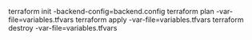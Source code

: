 terraform init -backend-config=backend.config
terraform plan -var-file=variables.tfvars
terraform apply -var-file=variables.tfvars
terraform destroy -var-file=variables.tfvars
